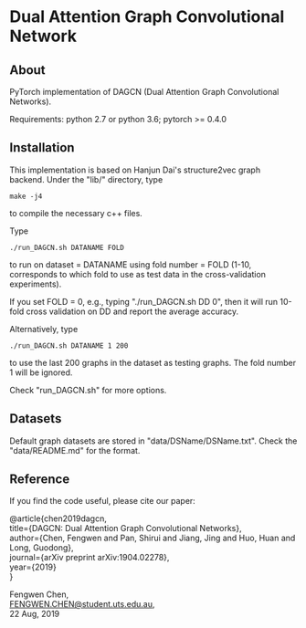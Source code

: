 Dual Attention Graph Convolutional Network
=============

About
-----

PyTorch implementation of DAGCN (Dual Attention Graph Convolutional Networks).

Requirements: python 2.7 or python 3.6; pytorch >= 0.4.0


Installation
------------

This implementation is based on Hanjun Dai's structure2vec graph backend. Under the "lib/" directory, type

    make -j4

to compile the necessary c++ files.

Type 

    ./run_DAGCN.sh DATANAME FOLD

to run on dataset = DATANAME using fold number = FOLD (1-10, corresponds to which fold to use as test data in the cross-validation experiments).

If you set FOLD = 0, e.g., typing "./run_DAGCN.sh DD 0", then it will run 10-fold cross validation on DD and report the average accuracy.

Alternatively, type

    ./run_DAGCN.sh DATANAME 1 200

to use the last 200 graphs in the dataset as testing graphs. The fold number 1 will be ignored.

Check "run_DAGCN.sh" for more options.

Datasets
--------

Default graph datasets are stored in "data/DSName/DSName.txt". Check the "data/README.md" for the format. 

Reference
---------

If you find the code useful, please cite our paper:

  @article{chen2019dagcn,\
  title={DAGCN: Dual Attention Graph Convolutional Networks},\
  author={Chen, Fengwen and Pan, Shirui and Jiang, Jing and Huo, Huan and Long, Guodong},\
  journal={arXiv preprint arXiv:1904.02278},\
  year={2019}\
}

Fengwen Chen, \
FENGWEN.CHEN@student.uts.edu.au, \
22 Aug, 2019
